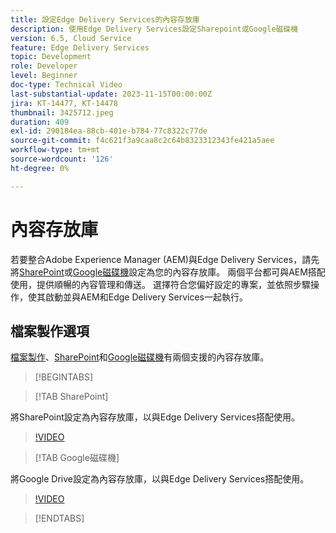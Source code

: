 ```yaml
---
title: 設定Edge Delivery Services的內容存放庫
description: 使用Edge Delivery Services設定Sharepoint或Google磁碟機
version: 6.5, Cloud Service
feature: Edge Delivery Services
topic: Development
role: Developer
level: Beginner
doc-type: Technical Video
last-substantial-update: 2023-11-15T00:00:00Z
jira: KT-14477, KT-14478
thumbnail: 3425712.jpeg
duration: 409
exl-id: 290184ea-88cb-401e-b784-77c8322c77de
source-git-commit: f4c621f3a9caa8c2c64b8323312343fe421a5aee
workflow-type: tm+mt
source-wordcount: '126'
ht-degree: 0%

---
```


# 內容存放庫

若要整合Adobe Experience Manager (AEM)與Edge Delivery Services，請先將[SharePoint](#sharepoint)或[Google磁碟機](#google-drive)設定為您的內容存放庫。 兩個平台都可與AEM搭配使用，提供順暢的內容管理和傳送。 選擇符合您偏好設定的專案，並依照步驟操作，使其啟動並與AEM和Edge Delivery Services一起執行。

## 檔案製作選項

[檔案製作](../../document-authoring/set-up.md)、[SharePoint](#sharepoint)和[Google磁碟機](#google-drive)有兩個支援的內容存放庫。

>[!BEGINTABS]

>[!TAB SharePoint]

將SharePoint設定為內容存放庫，以與Edge Delivery Services搭配使用。

>[!VIDEO](https://video.tv.adobe.com/v/3425712/?learn=on)

>[!TAB Google磁碟機]

將Google Drive設定為內容存放庫，以與Edge Delivery Services搭配使用。

>[!VIDEO](https://video.tv.adobe.com/v/3425711/?learn=on)

>[!ENDTABS]
